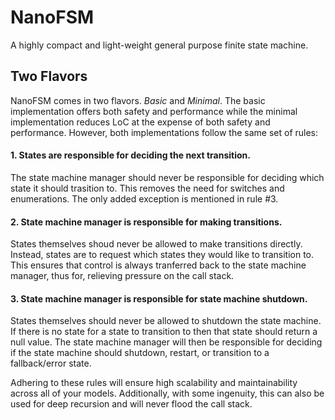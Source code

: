 # NanoFSM
A highly compact and light-weight general purpose finite state machine.

## Two Flavors
NanoFSM comes in two flavors. <i>Basic</i> and <i>Minimal</i>. The basic implementation
offers both safety and performance while the minimal implementation reduces LoC at the
expense of both safety and performance. However, both implementations follow the same
set of rules:

#### 1. States are responsible for deciding the next transition.
The state machine manager should never be responsible for deciding which state it should
trasition to. This removes the need for switches and enumerations. The only added exception
is mentioned in rule #3.

#### 2. State machine manager is responsible for making transitions.
States themselves shoud never be allowed to make transitions directly. Instead, states are
to request which states they would like to transition to. This ensures that control is
always tranferred back to the state machine manager, thus for, relieving pressure on the call
stack.

#### 3. State machine manager is responsible for state machine shutdown.
States themselves should never be allowed to shutdown the state machine. If there is no state
for a state to transition to then that state should return a null value. The state machine
manager will then be responsible for deciding if the state machine should shutdown, restart,
or transition to a fallback/error state.

Adhering to these rules will ensure high scalability and maintainability across all of your
models. Additionally, with some ingenuity, this can also be used for deep recursion and will
never flood the call stack.
